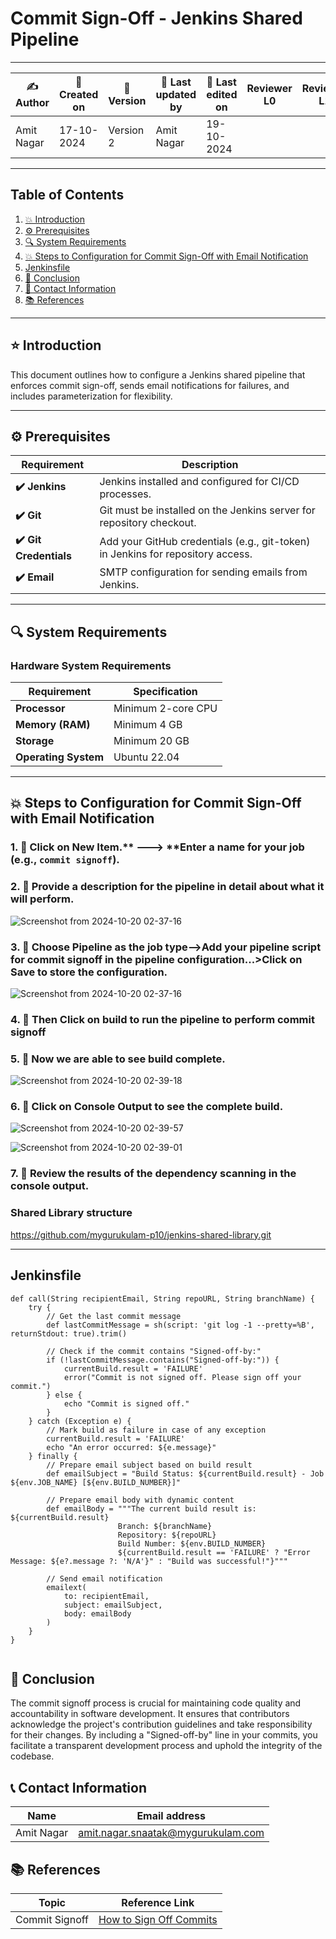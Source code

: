 # Commit Sign-Off - Jenkins Shared Pipeline

---

| ✍ Author      | 📅 Created on  | 📌 Version    | 📝 Last updated by | 📅 Last edited on  | Reviewer L0 | Reviewer L1 | Reviewer L2 |
|---------------|----------------|--------------|--------------------|-------------------|-------------|-------------|-------------|
| Amit Nagar    | 17-10-2024      | Version 2    | Amit Nagar         | 19-10-2024        |             |             |             |

---

## Table of Contents

1. [💥 Introduction](#-introduction)
2. [⚙️ Prerequisites](#-prerequisites)
3. [🔍 System Requirements](#-system-requirements)
4. [💥 Steps to Configuration for Commit Sign-Off with Email Notification](#-steps-to-configuration-for-commit-sign-off-with-email-notification)
5. [Jenkinsfile](#jenkinsfile)
6. [📛 Conclusion](#-conclusion)
7. [📧 Contact Information](#-contact-information)
8. [📚 References](#-references)

---

## ⭐ Introduction 
This document outlines how to configure a Jenkins shared pipeline that enforces commit sign-off, sends email notifications for failures, and includes parameterization for flexibility.

---

## ⚙️ Prerequisites

| Requirement          | Description                                                                 |
|----------------------|-----------------------------------------------------------------------------|
| **✔️ Jenkins**        | Jenkins installed and configured for CI/CD processes.                       |
| **✔️ Git**            | Git must be installed on the Jenkins server for repository checkout.        |
| **✔️ Git Credentials**| Add your GitHub credentials (e.g., git-token) in Jenkins for repository access. |
| **✔️ Email**          | SMTP configuration for sending emails from Jenkins.                         |

---

## 🔍 System Requirements

### Hardware System Requirements

| Requirement          | Specification                                                     |
|----------------------|-------------------------------------------------------------------|
| **Processor**        | Minimum 2-core CPU                                                |
| **Memory (RAM)**     | Minimum 4 GB                                                      |
| **Storage**          | Minimum 20 GB                                                     |
| **Operating System** | Ubuntu 22.04                                                      |

---

## 💥 Steps to Configuration for Commit Sign-Off with Email Notification

### 1. 🚀 Click on **New Item**.** ---> **Enter a name for your job (e.g., `commit signoff`).

### 2. 🚀 Provide a description for the pipeline in detail about what it will perform.
![Screenshot from 2024-10-20 02-37-16](https://github.com/user-attachments/assets/7bd7d526-e38f-4831-953e-69aebd22e4ec)


### 3. 🚀 Choose Pipeline as the job type-->Add your pipeline script for  commit signoff in the pipeline configuration...>Click on Save to store the configuration.

![Screenshot from 2024-10-20 02-37-16](https://github.com/user-attachments/assets/6d7f5725-e6e0-447c-9bad-ee0a99607fda)


### 4. 🚀 Then Click on build to run the pipeline to perform commit signoff



### 5. 🚀 Now we are able to see build complete.
![Screenshot from 2024-10-20 02-39-18](https://github.com/user-attachments/assets/c46f27bc-c391-480d-9943-3e2970bdfb5e)




### 6. 🚀 Click on Console Output to see the complete build.
![Screenshot from 2024-10-20 02-39-57](https://github.com/user-attachments/assets/2e5065cf-55e5-4cde-b63f-c94c9d886739)

![Screenshot from 2024-10-20 02-39-01](https://github.com/user-attachments/assets/fa377e8d-5158-4eb9-9973-96ab8ecf4c53)



### 7. 🚀 Review the results of the dependency scanning in the console output.



### Shared Library structure

https://github.com/mygurukulam-p10/jenkins-shared-library.git

---

## Jenkinsfile
```
def call(String recipientEmail, String repoURL, String branchName) {
    try {
        // Get the last commit message
        def lastCommitMessage = sh(script: 'git log -1 --pretty=%B', returnStdout: true).trim()

        // Check if the commit contains "Signed-off-by:"
        if (!lastCommitMessage.contains("Signed-off-by:")) {
            currentBuild.result = 'FAILURE'
            error("Commit is not signed off. Please sign off your commit.")
        } else {
            echo "Commit is signed off."
        }
    } catch (Exception e) {
        // Mark build as failure in case of any exception
        currentBuild.result = 'FAILURE'
        echo "An error occurred: ${e.message}"
    } finally {
        // Prepare email subject based on build result
        def emailSubject = "Build Status: ${currentBuild.result} - Job ${env.JOB_NAME} [${env.BUILD_NUMBER}]"
        
        // Prepare email body with dynamic content
        def emailBody = """The current build result is: ${currentBuild.result}
                        Branch: ${branchName}
                        Repository: ${repoURL}
                        Build Number: ${env.BUILD_NUMBER}
                        ${currentBuild.result == 'FAILURE' ? "Error Message: ${e?.message ?: 'N/A'}" : "Build was successful!"}"""

        // Send email notification
        emailext(
            to: recipientEmail,
            subject: emailSubject,
            body: emailBody
        )
    }
}


```
## 🏁 Conclusion

The commit signoff process is crucial for maintaining code quality and accountability in software development. It ensures that contributors acknowledge the project's contribution guidelines and take responsibility for their changes. By including a "Signed-off-by" line in your commits, you facilitate a transparent development process and uphold the integrity of the codebase.

## 📞 Contact Information

| Name       | Email address                     |
|------------|-----------------------------------|
| Amit Nagar | amit.nagar.snaatak@mygurukulam.com |

## 📚 References

| Topic                   | Reference Link                                           |
|-------------------------|---------------------------------------------------------|
| Commit Signoff          | [How to Sign Off Commits](https://developercircle.dev/what-is-sign-off-on-git-commit/) |

